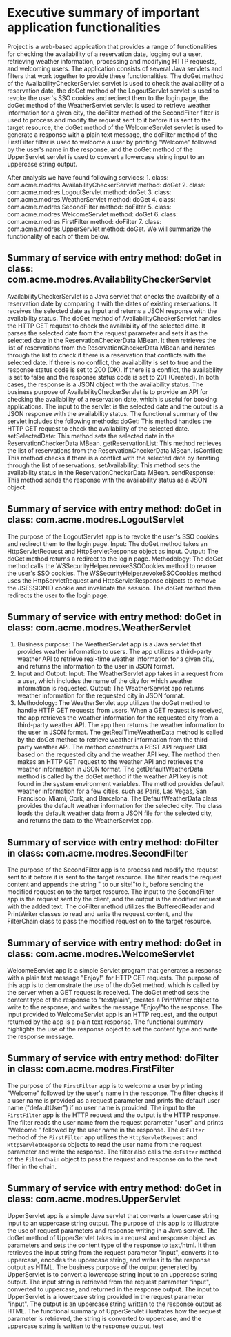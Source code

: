 # Executive summary of important application functionalities
Project is a web-based application that provides a range of functionalities for checking the availability of a reservation date, logging out a user, retrieving weather information, processing and modifying HTTP requests, and welcoming users. The application consists of several Java servlets and filters that work together to provide these functionalities. The doGet method of the AvailabilityCheckerServlet servlet is used to check the availability of a reservation date, the doGet method of the LogoutServlet servlet is used to revoke the user's SSO cookies and redirect them to the login page, the doGet method of the WeatherServlet servlet is used to retrieve weather information for a given city, the doFilter method of the SecondFilter filter is used to process and modify the request sent to it before it is sent to the target resource, the doGet method of the WelcomeServlet servlet is used to generate a response with a plain text message, the doFilter method of the FirstFilter filter is used to welcome a user by printing "Welcome" followed by the user's name in the response, and the doGet method of the UpperServlet servlet is used to convert a lowercase string input to an uppercase string output.

After analysis we have found following services: 
	1. class: com.acme.modres.AvailabilityCheckerServlet method: doGet
	2. class: com.acme.modres.LogoutServlet method: doGet
	3. class: com.acme.modres.WeatherServlet method: doGet
	4. class: com.acme.modres.SecondFilter method: doFilter
	5. class: com.acme.modres.WelcomeServlet method: doGet
	6. class: com.acme.modres.FirstFilter method: doFilter
	7. class: com.acme.modres.UpperServlet method: doGet.
We will summarize the functionality of each of them below.

## Summary of service with entry method: doGet in class: com.acme.modres.AvailabilityCheckerServlet
AvailabilityCheckerServlet is a Java servlet that checks the availability of a reservation date by comparing it with the dates of existing reservations. It receives the selected date as input and returns a JSON response with the availability status.
The doGet method of AvailabilityCheckerServlet handles the HTTP GET request to check the availability of the selected date. It parses the selected date from the request parameter and sets it as the selected date in the ReservationCheckerData MBean. It then retrieves the list of reservations from the ReservationCheckerData MBean and iterates through the list to check if there is a reservation that conflicts with the selected date.
If there is no conflict, the availability is set to true and the response status code is set to 200 (OK). If there is a conflict, the availability is set to false and the response status code is set to 201 (Created). In both cases, the response is a JSON object with the availability status.
The business purpose of AvailabilityCheckerServlet is to provide an API for checking the availability of a reservation date, which is useful for booking applications. The input to the servlet is the selected date and the output is a JSON response with the availability status.
The functional summary of the servlet includes the following methods:
doGet: This method handles the HTTP GET request to check the availability of the selected date.
setSelectedDate: This method sets the selected date in the ReservationCheckerData MBean.
getReservationList: This method retrieves the list of reservations from the ReservationCheckerData MBean.
isConflict: This method checks if there is a conflict with the selected date by iterating through the list of reservations.
setAvailability: This method sets the availability status in the ReservationCheckerData MBean.
sendResponse: This method sends the response with the availability status as a JSON object.
## Summary of service with entry method: doGet in class: com.acme.modres.LogoutServlet
The purpose of the LogoutServlet app is to revoke the user's SSO cookies and redirect them to the login page.
Input: The doGet method takes an HttpServletRequest and HttpServletResponse object as input.
Output: The doGet method returns a redirect to the login page.
Methodology:
The doGet method calls the WSSecurityHelper.revokeSSOCookies method to revoke the user's SSO cookies.
The WSSecurityHelper.revokeSSOCookies method uses the HttpServletRequest and HttpServletResponse objects to remove the JSESSIONID cookie and invalidate the session.
The doGet method then redirects the user to the login page.
## Summary of service with entry method: doGet in class: com.acme.modres.WeatherServlet
1. Business purpose:
The WeatherServlet app is a Java servlet that provides weather information to users. The app utilizes a third-party weather API to retrieve real-time weather information for a given city, and returns the information to the user in JSON format.
2. Input and Output:
Input:
The WeatherServlet app takes in a request from a user, which includes the name of the city for which weather information is requested.
Output:
The WeatherServlet app returns weather information for the requested city in JSON format.
3. Methodology:
The WeatherServlet app utilizes the doGet method to handle HTTP GET requests from users. When a GET request is received, the app retrieves the weather information for the requested city from a third-party weather API. The app then returns the weather information to the user in JSON format.
The getRealTimeWeatherData method is called by the doGet method to retrieve weather information from the third-party weather API. The method constructs a REST API request URL based on the requested city and the weather API key. The method then makes an HTTP GET request to the weather API and retrieves the weather information in JSON format.
The getDefaultWeatherData method is called by the doGet method if the weather API key is not found in the system environment variables. The method provides default weather information for a few cities, such as Paris, Las Vegas, San Francisco, Miami, Cork, and Barcelona.
The DefaultWeatherData class provides the default weather information for the selected city. The class loads the default weather data from a JSON file for the selected city, and returns the data to the WeatherServlet app.
## Summary of service with entry method: doFilter in class: com.acme.modres.SecondFilter
The purpose of the SecondFilter app is to process and modify the request sent to it before it is sent to the target resource. The filter reads the request content and appends the string " to our site!"to it, before sending the modified request on to the target resource.
The input to the SecondFilter app is the request sent by the client, and the output is the modified request with the added text.
The doFilter method utilizes the BufferedReader and PrintWriter classes to read and write the request content, and the FilterChain class to pass the modified request on to the target resource.
## Summary of service with entry method: doGet in class: com.acme.modres.WelcomeServlet
WelcomeServlet app is a simple Servlet program that generates a response with a plain text message "Enjoy!" for HTTP GET requests.
The purpose of this app is to demonstrate the use of the doGet method, which is called by the server when a GET request is received. The doGet method sets the content type of the response to "text/plain", creates a PrintWriter object to write to the response, and writes the message "Enjoy!"to the response.
The input provided to WelcomeServlet app is an HTTP request, and the output returned by the app is a plain text response. The functional summary highlights the use of the response object to set the content type and write the response message.
## Summary of service with entry method: doFilter in class: com.acme.modres.FirstFilter
The purpose of the `FirstFilter` app is to welcome a user by printing "Welcome" followed by the user's name in the response. The filter checks if a user name is provided as a request parameter and prints the default user name ("defaultUser") if no user name is provided.
The input to the `FirstFilter` app is the HTTP request and the output is the HTTP response. The filter reads the user name from the request parameter "user" and prints "Welcome " followed by the user name in the response.
The `doFilter` method of the `FirstFilter` app utilizes the `HttpServletRequest` and `HttpServletResponse` objects to read the user name from the request parameter and write the response. The filter also calls the `doFilter` method of the `FilterChain` object to pass the request and response on to the next filter in the chain.
## Summary of service with entry method: doGet in class: com.acme.modres.UpperServlet
UpperServlet app is a simple Java servlet that converts a lowercase string input to an uppercase string output. The purpose of this app is to illustrate the use of request parameters and response writing in a Java servlet.
The doGet method of UpperServlet takes in a request and response object as parameters and sets the content type of the response to text/html. It then retrieves the input string from the request parameter "input", converts it to uppercase, encodes the uppercase string, and writes it to the response output as HTML.
The business purpose of the output generated by UpperServlet is to convert a lowercase string input to an uppercase string output. The input string is retrieved from the request parameter "input", converted to uppercase, and returned in the response output.
The input to UpperServlet is a lowercase string provided in the request parameter "input". The output is an uppercase string written to the response output as HTML.
The functional summary of UpperServlet illustrates how the request parameter is retrieved, the string is converted to uppercase, and the uppercase string is written to the response output.
test
